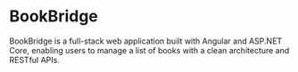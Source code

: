 # BookBridge
 BookBridge is a full-stack web application built with Angular and ASP.NET Core, enabling users to manage a list of books with a clean architecture and RESTful APIs.
